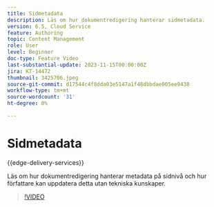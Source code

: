 ```yaml
---
title: Sidmetadata
description: Läs om hur dokumentredigering hanterar sidmetadata.
version: 6.5, Cloud Service
feature: Authoring
topic: Content Management
role: User
level: Beginner
doc-type: Feature Video
last-substantial-update: 2023-11-15T00:00:00Z
jira: KT-14472
thumbnail: 3425706.jpeg
source-git-commit: d17544c4f8dda03e5147a1f48dbbdae005ee9438
workflow-type: tm+mt
source-wordcount: '31'
ht-degree: 0%

---
```



# Sidmetadata

{{edge-delivery-services}}

Läs om hur dokumentredigering hanterar metadata på sidnivå och hur författare kan uppdatera detta utan tekniska kunskaper.

>[!VIDEO](https://video.tv.adobe.com/v/3425706/?learn=on)
